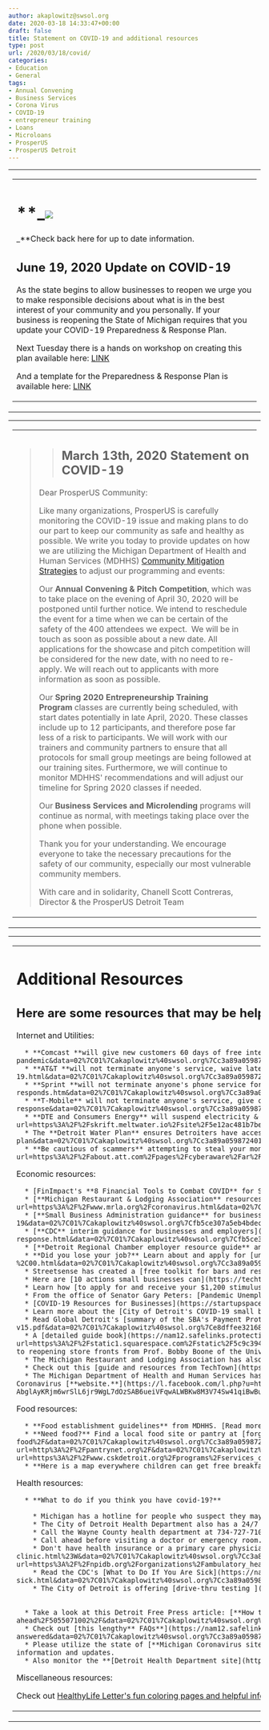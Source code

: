 ```yaml
---
author: akaplowitz@swsol.org
date: 2020-03-18 14:33:47+00:00
draft: false
title: Statement on COVID-19 and additional resources
type: post
url: /2020/03/18/covid/
categories:
- Education
- General
tags:
- Annual Convening
- Business Services
- Corona Virus
- COVID-19
- entrepreneur training
- Loans
- Microloans
- ProsperUS
- ProsperUS Detroit
---
```


<table cellpadding="0" cellspacing="0" border="0" class="x_mcnTextBlock" width="100%" >
<tbody class="x_mcnTextBlockOuter" >
<tr >

<td class="x_mcnTextBlockInner" valign="top" >
<table border="0" align="left" width="100%" cellpadding="0" cellspacing="0" class="x_mcnTextContentContainer" >
<tbody >
<tr >

<td class="x_mcnTextContent" valign="top" >


# **_![](http://www.prosperusdetroit.org/wp-content/uploads/2020/02/logo-prosperus-300x171.png)
_**Check back here for up to date information.




## June 19, 2020 Update on COVID-19


As the state begins to allow businesses to reopen we urge you to make responsible decisions about what is in the best interest of your community and you personally. If your business is reopening the State of Michigan requires that you update your COVID-19 Preparedness & Response Plan.

Next Tuesday there is a hands on workshop on creating this plan available here: [LINK](https://www.facebook.com/events/579783929202210/)

And a template for the Preparedness & Response Plan is available here: [LINK](https://l.facebook.com/l.php?u=https%3A%2F%2Fbit.ly%2FMIOSHAplan%3Ffbclid%3DIwAR0pawngksqQKtm6uIJUtgASAAQjHvVv_RrOA3fat0u9Dj21ZCH-ydafvTE&h=AT2SnCVduVhqzSVWO7Ua1mDhHDFrsJ8096mKHVlpYT5H9vr50JyK9MlUs67Fbe1QAQoM4fPsx-QqR055RJ880nqduqUEG6LT7Iz9vVzjASBy0otpzu9N0zWde2JGwg5dL-0rwIZuYpCML_zpflAe)
</td>
</tr>
</tbody>
</table>

</td>
</tr>
</tbody>
</table>
<table cellpadding="0" cellspacing="0" border="0" class="x_mcnTextBlock" width="100%" >
<tbody class="x_mcnTextBlockOuter" >
<tr >

<td class="x_mcnTextBlockInner" valign="top" >
<table border="0" align="left" width="100%" cellpadding="0" cellspacing="0" class="x_mcnTextContentContainer" >
<tbody >
<tr >

<td class="x_mcnTextContent" valign="top" >








<blockquote>

> 
> ## March 13th, 2020 Statement on COVID-19
> 
> 
Dear ProsperUS Community:

Like many organizations, ProsperUS is carefully monitoring the COVID-19 issue and making plans to do our part to keep our community as safe and healthy as possible. We write you today to provide updates on how we are utilizing the Michigan Department of Health and Human Services (MDHHS) [Community Mitigation Strategies](https://nam12.safelinks.protection.outlook.com/?url=https%3A%2F%2Fwww.michigan.gov%2Fcoronavirus%2F0%2C9753%2C7-406-98178_98155-521467--%2C00.html&data=02%7C01%7Cakaplowitz%40swsol.org%7Cfb5ce307a5eb4bdec20208d7c78dd1d7%7Cecdd61640dbd4227b0986de8e52525ca%7C0%7C0%7C637197285372747838&sdata=JqOWZ6sbvVMm3%2B3Ed47c2EiiUhMpMZoJZ6pFI%2BoVx50%3D&reserved=0) to adjust our programming and events:

Our **Annual Convening & Pitch Competition**, which was to take place on the evening of April 30, 2020 will be postponed until further notice. We intend to reschedule the event for a time when we can be certain of the safety of the 400 attendees we expect.  We will be in touch as soon as possible about a new date. All applications for the showcase and pitch competition will be considered for the new date, with no need to re-apply. We will reach out to applicants with more information as soon as possible.

Our **Spring 2020 Entrepreneurship Training Program** classes are currently being scheduled, with start dates potentially in late April, 2020. These classes include up to 12 participants, and therefore pose far less of a risk to participants. We will work with our trainers and community partners to ensure that all protocols for small group meetings are being followed at our training sites. Furthermore, we will continue to monitor MDHHS' recommendations and will adjust our timeline for Spring 2020 classes if needed.

Our **Business Services and Microlending** programs will continue as normal, with meetings taking place over the phone when possible.

Thank you for your understanding. We encourage everyone to take the necessary precautions for the safety of our community, especially our most vulnerable community members.

With care and in solidarity,
Chanell Scott Contreras, Director
& the ProsperUS Detroit Team</blockquote>







</td>
</tr>
</tbody>
</table>

</td>
</tr>
</tbody>
</table>

<table cellpadding="0" cellspacing="0" border="0" class="x_mcnTextBlock" width="100%" >
<tbody class="x_mcnTextBlockOuter" >
<tr >

<td class="x_mcnTextBlockInner" valign="top" >
<table border="0" align="left" width="100%" cellpadding="0" cellspacing="0" class="x_mcnTextContentContainer" >
<tbody >
<tr >

<td class="x_mcnTextContent" valign="top" >


# Additional Resources




## Here are some resources that may be helpful to individuals and small businesses at this time:


Internet and Utilities:



 	  * **Comcast **will give new customers 60 days of free internet, and increase internet speeds for users. [Read more](https://nam12.safelinks.protection.outlook.com/?url=https%3A%2F%2Fcorporate.comcast.com%2Fpress%2Freleases%2Finternet-essentials-low-income-broadband-coronavirus-pandemic&data=02%7C01%7Cakaplowitz%40swsol.org%7Cc3a89a059872401cc52d08d7caae1f12%7Cecdd61640dbd4227b0986de8e52525ca%7C0%7C0%7C637200721502459568&sdata=Gmujh7F%2FuF51RjJ9ktm6L%2Bvz1T5Hgsc42bbWDqiUH%2FE%3D&reserved=0).
 	  * **AT&T **will not terminate anyone's service, waive late fees, offer $10 unlimited internet to low income households, and cut prices for business customers. [Read more](https://nam12.safelinks.protection.outlook.com/?url=https%3A%2F%2Fabout.att.com%2Fpages%2FCOVID-19.html&data=02%7C01%7Cakaplowitz%40swsol.org%7Cc3a89a059872401cc52d08d7caae1f12%7Cecdd61640dbd4227b0986de8e52525ca%7C0%7C0%7C637200721502469560&sdata=EWjVzWecUzKpILCYTcdiixdcs09FisySmDhFigTI6RE%3D&reserved=0).
 	  * **Sprint **will not terminate anyone's phone service for 60 days, waive late fees, free international calling to specific countries, give customers unlimited data, and 20GB of hotspot data. [Read more](https://nam12.safelinks.protection.outlook.com/?url=https%3A%2F%2Fnewsroom.sprint.com%2Fcovid-19-updates-sprint-responds.htm&data=02%7C01%7Cakaplowitz%40swsol.org%7Cc3a89a059872401cc52d08d7caae1f12%7Cecdd61640dbd4227b0986de8e52525ca%7C0%7C0%7C637200721502469560&sdata=mq%2BioduluCNKRLv%2FLVzN4%2FwtuqfA5Pjwekmvb2NjAMM%3D&reserved=0). 
 	  * **T-Mobile** will not terminate anyone's service, give customers unlimited data, 20GB of hotspot, and free international calls all for 60 days. [Read more](https://nam12.safelinks.protection.outlook.com/?url=https%3A%2F%2Fwww.t-mobile.com%2Fnews%2Ft-mobile-update-on-covid-19-response&data=02%7C01%7Cakaplowitz%40swsol.org%7Cc3a89a059872401cc52d08d7caae1f12%7Cecdd61640dbd4227b0986de8e52525ca%7C0%7C0%7C637200721502479554&sdata=WU8EYWxq7pv2x%2FmzTt%2B6yG217W6VJNE2Ew6SKll2Fg4%3D&reserved=0).
 	  * **DTE and Consumers Energy** will suspend electricity & gas shutoffs for low-income households through April 5th. Senior Winter Protection Program will extend through May 3rd. Customers can also call 800-477-4747 for payment assistance. [Read more](https://nam12.safelinks.protection.outlook.com/?url=https%3A%2F%2Fskrift.meltwater.io%2Fsite%2F5e12ac481b7bea03e16a9079%2Farticle%2F5e6d6e44fc89fc0014b8b4b1&data=02%7C01%7Cakaplowitz%40swsol.org%7Cc3a89a059872401cc52d08d7caae1f12%7Cecdd61640dbd4227b0986de8e52525ca%7C0%7C0%7C637200721502479554&sdata=d5PlLsmswju5H0swYABJEfcIT10D%2BoEq7qpmejq8C34%3D&reserved=0).
 	  * The **Detroit Water Plan** ensures Detroiters have access to water if they are behind on their bills. [Read more](https://nam12.safelinks.protection.outlook.com/?url=https%3A%2F%2Fdetroitmi.gov%2Fnews%2Fmayor-duggan-governor-whitmer-and-dwsd-announce-coronavirus-water-restart-plan&data=02%7C01%7Cakaplowitz%40swsol.org%7Cc3a89a059872401cc52d08d7caae1f12%7Cecdd61640dbd4227b0986de8e52525ca%7C0%7C0%7C637200721502489574&sdata=LROtjTpMMR20ZkvxwF%2F5e3roVEkki%2Bfc1dX4d4ePUpM%3D&reserved=0).
 	  * **Be cautious of scammers** attempting to steal your money or information. [Read more](https://nam12.safelinks.protection.outlook.com/?url=https%3A%2F%2Fabout.att.com%2Fpages%2Fcyberaware%2Far%2Fvirus_scam&data=02%7C01%7Cakaplowitz%40swsol.org%7Cc3a89a059872401cc52d08d7caae1f12%7Cecdd61640dbd4227b0986de8e52525ca%7C0%7C0%7C637200721502509545&sdata=v2KQUkl9QQdlQ%2FvatGqBKBVvunbk22XtgV82D3ludXU%3D&reserved=0).

Economic resources:

 	  * [FinImpact's **8 Financial Tools to Combat COVID** for Small Businesses.](https://www.finimpact.com/covid-19-coronavirus-smbs/)
 	  * [**Michigan Restaurant & Lodging Association** resources for food businesses](https://nam12.safelinks.protection.outlook.com/?url=https%3A%2F%2Fwww.mrla.org%2Fcoronavirus.html&data=02%7C01%7Cakaplowitz%40swsol.org%7Cfb5ce307a5eb4bdec20208d7c78dd1d7%7Cecdd61640dbd4227b0986de8e52525ca%7C0%7C0%7C637197285372757829&sdata=0s8WCkSC1vFEogdUt0YEvk2%2FQzarbmkuwecaidhwXig%3D&reserved=0).
 	  * [**Small Business Administration guidance** for businesses and employers](https://nam12.safelinks.protection.outlook.com/?url=https%3A%2F%2Fwww.sba.gov%2Fpage%2Fguidance-businesses-employers-plan-respond-coronavirus-disease-2019-covid-19&data=02%7C01%7Cakaplowitz%40swsol.org%7Cfb5ce307a5eb4bdec20208d7c78dd1d7%7Cecdd61640dbd4227b0986de8e52525ca%7C0%7C0%7C637197285372767820&sdata=IAvIz1zG40qwlwKw7uvSz6LC27aQ9BsVdG7MWXOysPg%3D&reserved=0).
 	  * [**CDC** interim guidance for businesses and employers](https://nam12.safelinks.protection.outlook.com/?url=https%3A%2F%2Fwww.cdc.gov%2Fcoronavirus%2F2019-ncov%2Fcommunity%2Fguidance-business-response.html%3FCDC_AA_refVal%3Dhttps%253A%252F%252Fwww.cdc.gov%252Fcoronavirus%252F2019-ncov%252Fspecific-groups%252Fguidance-business-response.html&data=02%7C01%7Cakaplowitz%40swsol.org%7Cfb5ce307a5eb4bdec20208d7c78dd1d7%7Cecdd61640dbd4227b0986de8e52525ca%7C0%7C0%7C637197285372767820&sdata=9jpy5vbMGdGJvXraPcNnKZWG8Fc8PW5mZsystN%2BWeZ8%3D&reserved=0).
 	  * [**Detroit Regional Chamber employer resource guide** and updates.](https://www.detroitchamber.com/preventative-measures-for-businesses-to-safeguard-employee-well-being-and-productivity-in-wake-of-coronavirus/)
 	  * **Did you lose your job?** Learn about and apply for [unemployment benefits here](https://nam12.safelinks.protection.outlook.com/?url=https%3A%2F%2Fwww.michigan.gov%2Fleo%2F0%2C5863%2C7-336-78421_97241---%2C00.html&data=02%7C01%7Cakaplowitz%40swsol.org%7Cc3a89a059872401cc52d08d7caae1f12%7Cecdd61640dbd4227b0986de8e52525ca%7C0%7C0%7C637200721502489574&sdata=a3Tu7GcNDctgyEzaaTVYs%2BVKJ59Q298fb77rZmn6sxk%3D&reserved=0).
 	  * Streetsense has created a [free toolkit for bars and restaurants preparing to reopen](https://streetsense.com/blog/pandemic-relaunch-toolkit-for-restaurants-bars/)
 	  * Here are [10 actions small businesses can](https://techtowndetroit.org/10-actions-forbiz/?fbclid=IwAR1i2I_t6n9y-wwtB_bz0A62rkrMYG8i8abT5OBgMvhyXhoaovLffSfLHWQ) take during lockdown
 	  * Learn how [to apply for and receive your $1,200 stimulus check ](https://poverty.umich.edu/stimulus-checks/)
 	  * From the office of Senator Gary Peters: [Pandemic Unemployment Assistance](https://www.peters.senate.gov/imo/media/doc/Small%20Business%20Owner%20Final.pdf) for small business owners
 	  * [COVID-19 Resources for Businesses](https://startupspace.app/nei/recovery) from Startup Space Detroit Hub 
 	  * Learn more about the [City of Detroit's COVID-19 small business support and resources here](https://detroitmi.gov/departments/civil-rights-inclusion-opportunity-department/covid-19-business-support-and-resources)
 	  * Read Global Detroit's [summary of the SBA's Payment Protection Program ](https://nam12.safelinks.protection.outlook.com/?url=https%3A%2F%2Fglobaldetroitmi.org%2Fwp-content%2Fuploads%2F2020%2F04%2FPPP-One-Pager_20200406-v15.pdf&data=02%7C01%7Cakaplowitz%40swsol.org%7Ce8dffee321684ad3e80608d7ed259854%7Cecdd61640dbd4227b0986de8e52525ca%7C0%7C0%7C637238618043487037&sdata=hfB7m0w5ARkex%2Fa93GtZq%2BMe9fZs4Sjq4KvhZlT1JcE%3D&reserved=0)
 	  * A [detailed guide book](https://nam12.safelinks.protection.outlook.com/?url=https%3A%2F%2Fstatic1.squarespace.com%2Fstatic%2F5c9c39445239588500832e94%2Ft%2F5eb028d28f0f4341739df0c5%2F1588603093096%2FBack%2Bto%2BBrick%2Band%2BMortar%2BGuide%2BV1.pdf&data=02%7C01%7Cakaplowitz%40swsol.org%7C71ef41655bc9482ddcd608d7f355e562%7Cecdd61640dbd4227b0986de8e52525ca%7C0%7C0%7C637245422551198783&sdata=ksc73DfwbZ4Fz6LOcr9QXJNSioUbwAtY2i%2Fd3O15qn4%3D&reserved=0) to reopening store fronts from Prof. Bobby Boone of the University of Maryland
 	  * The Michigan Restaurant and Lodging Association has also created [a detailed guide book and checklists ](https://www.mrla.org/open.html)to help restaurants successfully reopen.
 	  * Check out this [guide and resources from TechTown](https://techtowndetroit.org/ready-set-reopen/) on safely reopening and selling in brick and mortar stores.
 	  * The Michigan Department of Health and Human Services has issued an Epidemic Order. To read the complete MDHHS Oct. 29, 2020, Epidemic Order, visit: **[Michigan.gov/Coronavirus.](http://michigan.gov/coronavirus?fbclid=IwAR38yRy6zYem89DKyvZwJzlgNcjdJQg3yRgnIdeR6yOC2aTYghG0rmLIchQ) **These resources will also be available on the Alternate Language section of the state’s Coronavirus [**website.**](https://l.facebook.com/l.php?u=https%3A%2F%2Fwww.michigan.gov%2Fcoronavirus%3Ffbclid%3DIwAR3ZFjsykKERnfLbRhlAq9OrjJicMm3MIaTNTVeixgkI-0B3x0vh5g6it9A&h=AT1tKw6LIhbl2_DoQ5jmCxViRgXDt7nPWy0IqEc4caPKuytVCNjAr3GDEGS6E8BuioMb15w2dGg16M1pnH_Q0IQQfKbtE-j5yf69DThb98izR1925H5cBlNd3Cvh-FeSsoVib0vLkEWj9ludSS3YRB4uew&__tn__=-UK-R&c[0]=AT1Cib8DRKgHgDapunAmbKctlIQ-AbglAyKRjm6wrSlL6jr9WgL7dOzSAB6ueiVFqwALWBKw8M3V74Sw41qiBwBuf_jMqwV35uEZSWrQkIOlX7iadE4RHgmlvZC9-LDSobwYnqOy-sr21qKz8Rb0HFXyKRDnowfrJ9lwgeBB4h12qxjT-wmIwRKVVX7kUbJZei7AuysB_yKFRzhD) 

Food resources:

 	  * **Food establishment guidelines** from MDHHS. [Read more.](https://www.michigan.gov/documents/coronavirus/Coronavirus_Handout_Final_683449_7.pdf)
 	  * **Need food?** Find a local food site or pantry at [forgottenharvest.org](https://nam12.safelinks.protection.outlook.com/?url=https%3A%2F%2Fwww.forgottenharvest.org%2Ffind-food%2F&data=02%7C01%7Cakaplowitz%40swsol.org%7Cc3a89a059872401cc52d08d7caae1f12%7Cecdd61640dbd4227b0986de8e52525ca%7C0%7C0%7C637200721502499545&sdata=NmmpE4q%2Fym7I3gPZgRLv10%2FYGMjcYaCyYCsZMDKkBUM%3D&reserved=0) and [pantrynet.org](https://nam12.safelinks.protection.outlook.com/?url=http%3A%2F%2Fpantrynet.org%2F&data=02%7C01%7Cakaplowitz%40swsol.org%7Cc3a89a059872401cc52d08d7caae1f12%7Cecdd61640dbd4227b0986de8e52525ca%7C0%7C0%7C637200721502499545&sdata=LOPUsAysCjiw6CqNt1aehIPwRIfYPs%2FushpObTGv9F4%3D&reserved=0). Or check out [Capuchin Services Center](https://nam12.safelinks.protection.outlook.com/?url=https%3A%2F%2Fwww.cskdetroit.org%2Fprograms%2Fservices_center&data=02%7C01%7Cakaplowitz%40swsol.org%7Cc3a89a059872401cc52d08d7caae1f12%7Cecdd61640dbd4227b0986de8e52525ca%7C0%7C0%7C637200721502509545&sdata=HZk1jvItBww8puNI1Aer083vgt%2B0hD6tiu4URv0bieo%3D&reserved=0). It's recommended that you call any place before you go.
 	  * **Here is a map everywhere children can get free breakfast or lunch. **[Link here.](https://www.google.com/maps/d/u/0/viewer?mid=1ScIw-VmDeO0531lIX6dkYpOdMuKssJqL&ll=42.38036413637613%2C-83.089827930463&z=11)

Health resources:

 	  * **What to do if you think you have covid-19?**

 	    * Michigan has a hotline for people who suspect they may have coronavirus open everyday from 8am to 5pm. That number is 888-535-6136
 	    * The City of Detroit Health Department also has a 24/7 [hotline for those who may have COVID-19 ](https://detroitmi.gov/departments/detroit-health-department/programs-and-services/communicable-disease/coronavirus-covid-19). Call the hotline at (313) 876-4000
 	    * Call the Wayne County health department at 734-727-7100.
 	    * Call ahead before visiting a doctor or emergency room.
 	    * Don't have health insurance or a primary care physician? Here's a list of [free clinics](https://nam12.safelinks.protection.outlook.com/?url=http%3A%2F%2Fwww.fcomi.org%2Ffind-a-clinic.html%23W&data=02%7C01%7Cakaplowitz%40swsol.org%7Cc3a89a059872401cc52d08d7caae1f12%7Cecdd61640dbd4227b0986de8e52525ca%7C0%7C0%7C637200721502519532&sdata=0KhQ4JAMoWMPPEaqdc%2Fzp93KxFIX126nxPZvD29zuOs%3D&reserved=0) and [federally qualified health centers](https://nam12.safelinks.protection.outlook.com/?url=https%3A%2F%2Fnpidb.org%2Forganizations%2Fambulatory_health_care%2Ffederally-qualified-health-center-fqhc_261qf0400x%2Fmi%2F%3Flocation%3DDETROIT&data=02%7C01%7Cakaplowitz%40swsol.org%7Cc3a89a059872401cc52d08d7caae1f12%7Cecdd61640dbd4227b0986de8e52525ca%7C0%7C0%7C637200721502519532&sdata=CvEiSp7X3yqviKOyCx4cMyYVhKL1PmirzYmxehLXqx4%3D&reserved=0).
 	    * Read the CDC's [What to Do If You Are Sick](https://nam12.safelinks.protection.outlook.com/?url=https%3A%2F%2Fwww.cdc.gov%2Fcoronavirus%2F2019-ncov%2Fif-you-are-sick%2Fsteps-when-sick.html&data=02%7C01%7Cakaplowitz%40swsol.org%7Cc3a89a059872401cc52d08d7caae1f12%7Cecdd61640dbd4227b0986de8e52525ca%7C0%7C0%7C637200721502529528&sdata=ABT%2FdTl8OJKMpSuylEgTMC5MGKRajnLcocuCUhBxKOw%3D&reserved=0)
 	    * The City of Detroit is offering [drive-thru testing ](https://detroitmi.gov/departments/detroit-health-department/programs-and-services/communicable-disease/coronavirus-covid-19/coronavirus-community-care-network-drive-thru-testing) for all essential workers without a prescription.


 	  * Take a look at this Detroit Free Press article: [**How to Function in the Week Ahead**](https://nam12.safelinks.protection.outlook.com/?url=https%3A%2F%2Fwww.freep.com%2Fstory%2Fnews%2Flocal%2Fmichigan%2F2020%2F03%2F16%2Fcovid-19-michigan-what-know-how-function-week-ahead%2F5055071002%2F&data=02%7C01%7Cakaplowitz%40swsol.org%7Cc3a89a059872401cc52d08d7caae1f12%7Cecdd61640dbd4227b0986de8e52525ca%7C0%7C0%7C637200721502529528&sdata=Y8r9JMD6mEvxoxsMyW78cCCMyuwbG1E8oN2Q392Fooo%3D&reserved=0)
 	  * Check out [this lengthy** FAQs**](https://nam12.safelinks.protection.outlook.com/?url=https%3A%2F%2Fwww.bridgemi.com%2Fmichigan-health-watch%2Fcan-i-get-tested-coronavirus-michigan-and-other-questions-answered&data=02%7C01%7Cakaplowitz%40swsol.org%7Cc3a89a059872401cc52d08d7caae1f12%7Cecdd61640dbd4227b0986de8e52525ca%7C0%7C0%7C637200721502539519&sdata=Hwr94%2B10wD75wJ8cp4kTW7UgnrBBB6aumT1AV%2FW5sHc%3D&reserved=0)** list about covid-19**.
 	  * Please utilize the state of [**Michigan Coronavirus site**](https://nam12.safelinks.protection.outlook.com/?url=https%3A%2F%2Fwww.michigan.gov%2FCoronavirus&data=02%7C01%7Cakaplowitz%40swsol.org%7Cc3a89a059872401cc52d08d7caae1f12%7Cecdd61640dbd4227b0986de8e52525ca%7C0%7C0%7C637200721502549514&sdata=19zxNOv%2BvrXP0zQsqlqnDWV2YD1QN8VucsIprczH3BA%3D&reserved=0) for more information and updates.
 	  * Also monitor the **[Detroit Health Department site](https://detroitmi.gov/departments/detroit-health-department/programs-and-services/communicable-disease/coronavirus-covid-19).**

Miscellaneous resources:

Check out [HealthyLife Letter's fun coloring pages and helpful information](http://www.prosperusdetroit.org/wp-content/uploads/2020/03/Healthy-Life_May_June_2020.pdf) on best mask practices and dealing with stress.
</td>
</tr>
</tbody>
</table>

</td>
</tr>
</tbody>
</table>
